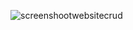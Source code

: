 ![screenshootwebsitecrud](https://user-images.githubusercontent.com/108976511/178472413-6ad83a94-df43-4aee-bc41-d5adc3f78568.JPG)

